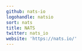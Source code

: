 ```yaml
---
github: nats-io
logohandle: natsio
sort: nats
title: NATS
twitter: nats_io
website: 'https://nats.io/'
---
```

